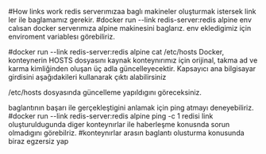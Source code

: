 #How links work
redis serverımızaa baglı makineler oluşturmak istersek link ler ile baglamamız
gerekir.
#docker run --link redis-server:redis alpine env
calısan docker serverımıza alpine makinesini baglarız.
env ekledigimiz için enviroment variablesı görebiliriz.

#docker run --link redis-server:redis alpine cat /etc/hosts
Docker, konteynerin HOSTS dosyasını kaynak konteynırımız için orijinal, takma ad ve karma kimliğinden oluşan üç adla güncelleyecektir. Kapsayıcı ana bilgisayar girdisini aşağıdakileri kullanarak çıktı alabilirsiniz

/etc/hosts dosyasında güncelleme yapıldıgını göreceksiniz.

baglantının başarı ile gerçekleştigini anlamak için ping atmayı deneyebiliriz.
#docker run --link redis-server:redis alpine ping -c 1 redisi
link oluşturuldugunda diger konteynırlar ile haberleşme konusnda sorun olmadıgını görebilriz.
#konteynırlar arasın baglantı olusturma konusunda biraz egzersiz yap
